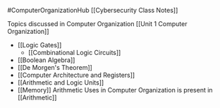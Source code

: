 #ComputerOrganizationHub
[[Cybersecurity Class Notes]]

Topics discussed in Computer Organization
[[Unit 1 Computer Organization]]
- [[Logic Gates]]
	- [[Combinational Logic Circuits]]
- [[Boolean Algebra]] 
- [[De Morgen's Theorem]]
- [[Computer Architecture and Registers]]
- [[Arithmetic and Logic Units]] 
- [[Memory]]
Arithmetic Uses in Computer Organization is present in [[Arithmetic]]
